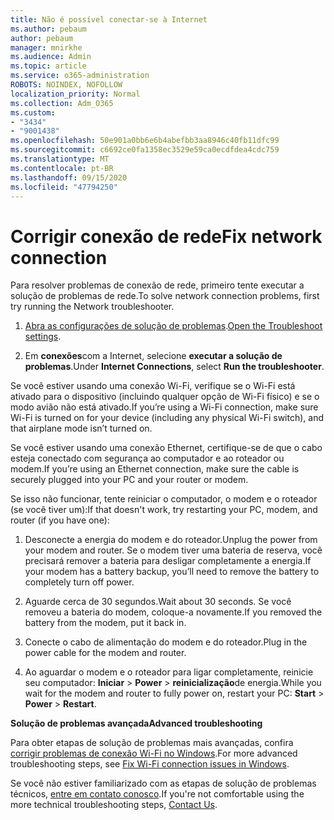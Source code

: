 ```yaml
---
title: Não é possível conectar-se à Internet
ms.author: pebaum
author: pebaum
manager: mnirkhe
ms.audience: Admin
ms.topic: article
ms.service: o365-administration
ROBOTS: NOINDEX, NOFOLLOW
localization_priority: Normal
ms.collection: Adm_O365
ms.custom:
- "3434"
- "9001438"
ms.openlocfilehash: 50e901a0bb6e6b4abefbb3aa8946c40fb11dfc99
ms.sourcegitcommit: c6692ce0fa1358ec3529e59ca0ecdfdea4cdc759
ms.translationtype: MT
ms.contentlocale: pt-BR
ms.lasthandoff: 09/15/2020
ms.locfileid: "47794250"
---
```

# <a name="fix-network-connection"></a><span data-ttu-id="18ab6-102">Corrigir conexão de rede</span><span class="sxs-lookup"><span data-stu-id="18ab6-102">Fix network connection</span></span>

<span data-ttu-id="18ab6-103">Para resolver problemas de conexão de rede, primeiro tente executar a solução de problemas de rede.</span><span class="sxs-lookup"><span data-stu-id="18ab6-103">To solve network connection problems, first try running the Network troubleshooter.</span></span> 

1. <span data-ttu-id="18ab6-104">[Abra as configurações de solução de problemas](ms-settings:troubleshoot).</span><span class="sxs-lookup"><span data-stu-id="18ab6-104">[Open the Troubleshoot settings](ms-settings:troubleshoot).</span></span>

2. <span data-ttu-id="18ab6-105">Em **conexões**com a Internet, selecione **executar a solução de problemas**.</span><span class="sxs-lookup"><span data-stu-id="18ab6-105">Under **Internet Connections**, select **Run the troubleshooter**.</span></span>

<span data-ttu-id="18ab6-106">Se você estiver usando uma conexão Wi-Fi, verifique se o Wi-Fi está ativado para o dispositivo (incluindo qualquer opção de Wi-Fi físico) e se o modo avião não está ativado.</span><span class="sxs-lookup"><span data-stu-id="18ab6-106">If you’re using a Wi-Fi connection, make sure Wi-Fi is turned on for your device (including any physical Wi-Fi switch), and that airplane mode isn’t turned on.</span></span>

<span data-ttu-id="18ab6-107">Se você estiver usando uma conexão Ethernet, certifique-se de que o cabo esteja conectado com segurança ao computador e ao roteador ou modem.</span><span class="sxs-lookup"><span data-stu-id="18ab6-107">If you’re using an Ethernet connection, make sure the cable is securely plugged into your PC and your router or modem.</span></span>

<span data-ttu-id="18ab6-108">Se isso não funcionar, tente reiniciar o computador, o modem e o roteador (se você tiver um):</span><span class="sxs-lookup"><span data-stu-id="18ab6-108">If that doesn't work, try restarting your PC, modem, and router (if you have one):</span></span>

1. <span data-ttu-id="18ab6-109">Desconecte a energia do modem e do roteador.</span><span class="sxs-lookup"><span data-stu-id="18ab6-109">Unplug the power from your modem and router.</span></span> <span data-ttu-id="18ab6-110">Se o modem tiver uma bateria de reserva, você precisará remover a bateria para desligar completamente a energia.</span><span class="sxs-lookup"><span data-stu-id="18ab6-110">If your modem has a battery backup, you’ll need to remove the battery to completely turn off power.</span></span>

2. <span data-ttu-id="18ab6-111">Aguarde cerca de 30 segundos.</span><span class="sxs-lookup"><span data-stu-id="18ab6-111">Wait about 30 seconds.</span></span> <span data-ttu-id="18ab6-112">Se você removeu a bateria do modem, coloque-a novamente.</span><span class="sxs-lookup"><span data-stu-id="18ab6-112">If you removed the battery from the modem, put it back in.</span></span>

3. <span data-ttu-id="18ab6-113">Conecte o cabo de alimentação do modem e do roteador.</span><span class="sxs-lookup"><span data-stu-id="18ab6-113">Plug in the power cable for the modem and router.</span></span>

4. <span data-ttu-id="18ab6-114">Ao aguardar o modem e o roteador para ligar completamente, reinicie seu computador: **Iniciar**  >  **Power**  >  **reinicialização**de energia.</span><span class="sxs-lookup"><span data-stu-id="18ab6-114">While you wait for the modem and router to fully power on, restart your PC: **Start** > **Power** > **Restart**.</span></span>

<span data-ttu-id="18ab6-115">**Solução de problemas avançada**</span><span class="sxs-lookup"><span data-stu-id="18ab6-115">**Advanced troubleshooting**</span></span>

<span data-ttu-id="18ab6-116">Para obter etapas de solução de problemas mais avançadas, confira [corrigir problemas de conexão Wi-Fi no Windows](https://support.microsoft.com/help/10741?ocid=SMC10741%2F).</span><span class="sxs-lookup"><span data-stu-id="18ab6-116">For more advanced troubleshooting steps, see [Fix Wi-Fi connection issues in Windows](https://support.microsoft.com/help/10741?ocid=SMC10741%2F).</span></span> 

<span data-ttu-id="18ab6-117">Se você não estiver familiarizado com as etapas de solução de problemas técnicos, [entre em contato conosco](https://support.microsoft.com/contactus).</span><span class="sxs-lookup"><span data-stu-id="18ab6-117">If you're not comfortable using the more technical troubleshooting steps, [Contact Us](https://support.microsoft.com/contactus).</span></span>
